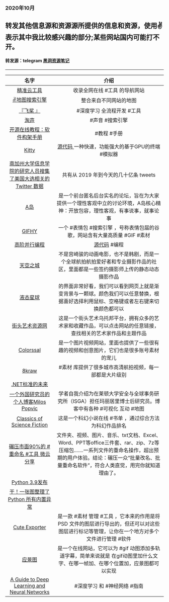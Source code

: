 ### 2020年10月
转发其他信息源和资源源所提供的信息和资源，使用✌表示其中我比较感兴趣的部分;某些网站国内可能打不开。
---
#### 转发源：telegram [黑洞资源笔记](https://t.me/tieliu)
---
|名字|介绍|
|:---:|:---:|
|[精准云工具 ](https://jingzhunyun.com/)|收录全网在线 #工具 的导航网站|
|[✌地图搜索引擎](https://www.oldmapsonline.org/)|整合来自不同网站的地图|
|[『飞桨 』](https://github.com/PaddlePaddle/PaddleX) |#深度学习 全流程开发 #工具|
|[淘声 ](https://www.tosound.com/)| #声音 #搜索引擎|
|[开源在线教程：软件构架手册 ](https://nocomplexity.com/documents/arplaybook/index.html)| #教程 #手册|
|[Kitty ](https://sw.kovidgoyal.net/kitty/)|[源代码 ](https://github.com/kovidgoyal/kitty)一种快速，功能强大的基于GPU的终端 #模拟器|
|[南加州大学信息学院的研究人员搜集了美国大选相关的 Twitter 数据 ](https://github.com/echen102/us-pres-elections-2020)|共有从 2019 年到今天的几十亿条 tweets|
|[A岛 ](https://adnmb3.com/)|是一个前台匿名后台实名的论坛，旨在为大家提供一个理性客观中立的讨论环境，A岛核心精神：开放包容，理性客观，有事说事，就事论事|
|[GIFHY ](https://giphy.com/stickers/trending)|一个 #表情包 #搜索引擎 ，号称表情包届的谷歌，网站含有大量高质量 #GIF #素材|
|[高阶并行编程 ](https://futhark-lang.org/blog/2020-05-03-higher-order-parallel-programming.html)|[源代码](https://github.com/diku-dk/futhark) #编程|
|[天空之城 ](http://www.skypixel.com/)|不是宫崎骏的动画电影，也不是韩剧，而是一个全球航拍航拍爱好者和专业摄影作品的社区，里面都是一些签约摄影师上传的静态动态摄影作品|
|[液态星球 ](http://www.alteredqualia.com/xg/examples/nebula_artefact.html)|的界面非常好看，我们可以看到网页上就是渐变背景与一颗球。颜色我们可以任意替换，根据喜好选择利用鼠标、空格键或者左右键来切换颜色都可以|
|[街头艺术资源网 ](http://www.streetartutopia.com/)|这是一个街头艺术乌托邦平台，拥有众多的艺术家和收藏作品，可以点击网站的任意链接，查找相关的艺术家作品和主题作品|
|[Colorssal ](http://www.thisiscolossal.com/)|是一个图片视频网站，里面也提供了一些很有趣的视频和创意图片，它们也是很多账号素材的宠儿|
|[8kraw ](http://www.8kraw.com/)| #素材 库提供了很多城市高清航拍视频，每一部都是大片级别|
|[.NET标准的未来 ](https://devblogs.microsoft.com/dotnet/the-future-of-net-standard/)|
|[一个外国研究员的个人博客Milos Popvic ](http://milosp.info/) |学者自我介绍为在莱顿大学安全与全球事务研究所（ISGA）担任玛丽居里博士后研究员。博客中有各种 #可视化 互动 #地图|
|[Classics of Science Fiction ](https://classicsofsciencefiction.com/)|这是一个科幻小说在线 #书单 ，通过综合方法为科幻作品排名|
|[碾压市面90%的 #重命名 #工具 微云分享 ](https://share.weiyun.com/8oQpmAXw)|文件夹、视频、图片、音乐、txt文档、Excel、Word、PPT等office三件套、rar、zip、7z等压缩包.......一系列文件的重命名操作，超出预期的用户体验。结论：碾压一众“批量改名、批量重命名软件”，符合人类直觉，用完你就知道理由了。|
|[Python 3.9发布 ](https://docs.python.org/3.9/whatsnew/3.9.html)|
|[干！一张图整理了 Python 所有内置异常](https://developer.51cto.com/art/202008/622982.htm)|
|[Cute Exporter ](https://powerc9000.itch.io/cute-asset-pipeline) |是一款 #素材 管理 #工具 ，它本来的作用是将 PSD 文件的图层进行导出的，但还可以对这些图层进行标记等管理，让你在一个地方对多个文件进行管理 #软件|
|[应景图 ](http://www.yingjingtu.com/index)|是一个在线网站，它可以为 #gif 动图添加多轨道字幕，简单来说就是 在gif动图里加什么文字、在哪一帧加、在哪个位置加，应景图都可以实现|
|[A Guide to Deep Learning and Neural Networks ](https://serokell.io/blog/deep-learning-and-neural-network-guide) | #深度学习 和 #神经网络 #指南|